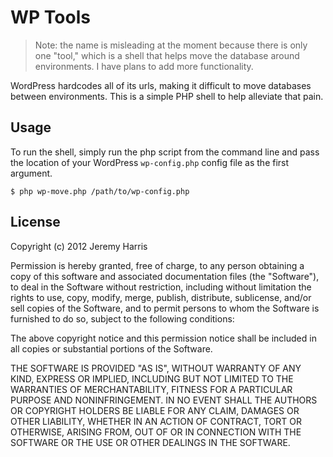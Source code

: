 # WP Tools

> Note: the name is misleading at the moment because there is only one "tool,"
> which is a shell that helps move the database around environments. I have plans
> to add more functionality.

WordPress hardcodes all of its urls, making it difficult to move databases 
between environments. This is a simple PHP shell to help alleviate that pain.

## Usage

To run the shell, simply run the php script from the command line and pass the
location of your WordPress `wp-config.php` config file as the first argument.

    $ php wp-move.php /path/to/wp-config.php

## License

Copyright (c) 2012 Jeremy Harris

Permission is hereby granted, free of charge, to any person obtaining a copy of this software and associated documentation files (the "Software"), to deal in the Software without restriction, including without limitation the rights to use, copy, modify, merge, publish, distribute, sublicense, and/or sell copies of the Software, and to permit persons to whom the Software is furnished to do so, subject to the following conditions:

The above copyright notice and this permission notice shall be included in all copies or substantial portions of the Software.

THE SOFTWARE IS PROVIDED "AS IS", WITHOUT WARRANTY OF ANY KIND, EXPRESS OR IMPLIED, INCLUDING BUT NOT LIMITED TO THE WARRANTIES OF MERCHANTABILITY, FITNESS FOR A PARTICULAR PURPOSE AND NONINFRINGEMENT. IN NO EVENT SHALL THE AUTHORS OR COPYRIGHT HOLDERS BE LIABLE FOR ANY CLAIM, DAMAGES OR OTHER LIABILITY, WHETHER IN AN ACTION OF CONTRACT, TORT OR OTHERWISE, ARISING FROM, OUT OF OR IN CONNECTION WITH THE SOFTWARE OR THE USE OR OTHER DEALINGS IN THE SOFTWARE.

